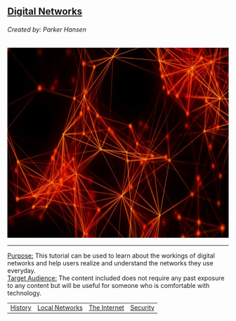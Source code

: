 ## <u>Digital Networks</u>
###### Created by: Parker Hansen
<p align="center"><img src="Network.jpg" height="432" width="768"></p>

---

<u>Purpose:</u> This tutorial can be used to learn about the workings of digital networks and help users realize and understand the networks they use everyday.
<br><u>Target Audience:</u> The content included does not require any past exposure to any content but will be useful for someone who is comfortable with technology.

<table>
  <tr>
    <td>
      <a href="History.md">History</a>
    </td>
    <td>
      <a href="Local.md">Local Networks</a>
    </td>
    <td>
      <a href="Internet.md">The Internet</a>
    </td>
    <td>
      <a href="Security.md">Security</a>
    </td>
  </tr>
</table>
